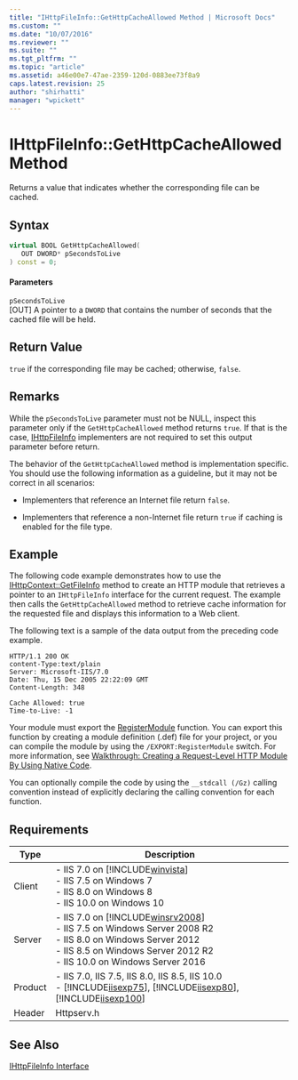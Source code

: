 ```yaml
---
title: "IHttpFileInfo::GetHttpCacheAllowed Method | Microsoft Docs"
ms.custom: ""
ms.date: "10/07/2016"
ms.reviewer: ""
ms.suite: ""
ms.tgt_pltfrm: ""
ms.topic: "article"
ms.assetid: a46e00e7-47ae-2359-120d-0883ee73f8a9
caps.latest.revision: 25
author: "shirhatti"
manager: "wpickett"
---
```

# IHttpFileInfo::GetHttpCacheAllowed Method
Returns a value that indicates whether the corresponding file can be cached.  
  
## Syntax  
  
```cpp  
virtual BOOL GetHttpCacheAllowed(  
   OUT DWORD* pSecondsToLive  
) const = 0;  
```  
  
#### Parameters  
 `pSecondsToLive`  
 [OUT] A pointer to a `DWORD` that contains the number of seconds that the cached file will be held.  
  
## Return Value  
 `true` if the corresponding file may be cached; otherwise, `false`.  
  
## Remarks  
 While the `pSecondsToLive` parameter must not be NULL, inspect this parameter only if the `GetHttpCacheAllowed` method returns `true`. If that is the case, [IHttpFileInfo](../../web-development-reference\native-code-api-reference/ihttpfileinfo-interface.md) implementers are not required to set this output parameter before return.  
  
 The behavior of the `GetHttpCacheAllowed` method is implementation specific. You should use the following information as a guideline, but it may not be correct in all scenarios:  
  
-   Implementers that reference an Internet file return `false`.  
  
-   Implementers that reference a non-Internet file return `true` if caching is enabled for the file type.  
  
## Example  
 The following code example demonstrates how to use the [IHttpContext::GetFileInfo](../../web-development-reference\native-code-api-reference/ihttpcontext-getfileinfo-method.md) method to create an HTTP module that retrieves a pointer to an `IHttpFileInfo` interface for the current request. The example then calls the `GetHttpCacheAllowed` method to retrieve cache information for the requested file and displays this information to a Web client.  
  
<!-- TODO: review snippet reference  [!CODE [IHttpFileInfo#9](IHttpFileInfo#9)]  -->  
  
 The following text is a sample of the data output from the preceding code example.  
  
```  
HTTP/1.1 200 OK  
content-Type:text/plain  
Server: Microsoft-IIS/7.0  
Date: Thu, 15 Dec 2005 22:22:09 GMT  
Content-Length: 348  
  
Cache Allowed: true  
Time-to-Live: -1  
```  
  
 Your module must export the [RegisterModule](../../web-development-reference\native-code-api-reference/pfn-registermodule-function.md) function. You can export this function by creating a module definition (.def) file for your project, or you can compile the module by using the `/EXPORT:RegisterModule` switch. For more information, see [Walkthrough: Creating a Request-Level HTTP Module By Using Native Code](../../web-development-reference\native-code-development-overview\walkthrough-creating-a-request-level-http-module-by-using-native-code.md).  
  
 You can optionally compile the code by using the `__stdcall (/Gz)` calling convention instead of explicitly declaring the calling convention for each function.  
  
## Requirements  
  
|Type|Description|  
|----------|-----------------|  
|Client|-   IIS 7.0 on [!INCLUDE[winvista](../../wmi-provider/includes/winvista-md.md)]<br />-   IIS 7.5 on Windows 7<br />-   IIS 8.0 on Windows 8<br />-   IIS 10.0 on Windows 10|  
|Server|-   IIS 7.0 on [!INCLUDE[winsrv2008](../../wmi-provider/includes/winsrv2008-md.md)]<br />-   IIS 7.5 on Windows Server 2008 R2<br />-   IIS 8.0 on Windows Server 2012<br />-   IIS 8.5 on Windows Server 2012 R2<br />-   IIS 10.0 on Windows Server 2016|  
|Product|-   IIS 7.0, IIS 7.5, IIS 8.0, IIS 8.5, IIS 10.0<br />-   [!INCLUDE[iisexp75](../../web-development-reference/native-code-api-reference/includes/iisexp75-md.md)], [!INCLUDE[iisexp80](../../web-development-reference/native-code-api-reference/includes/iisexp80-md.md)], [!INCLUDE[iisexp100](../../web-development-reference/native-code-api-reference/includes/iisexp100-md.md)]|  
|Header|Httpserv.h|  
  
## See Also  
 [IHttpFileInfo Interface](../../web-development-reference\native-code-api-reference/ihttpfileinfo-interface.md)